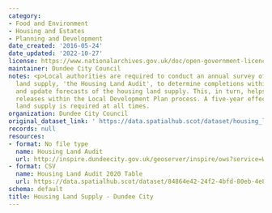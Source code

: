 ```yaml
---
category:
- Food and Environment
- Housing and Estates
- Planning and Development
date_created: '2016-05-24'
date_updated: '2022-10-27'
license: https://www.nationalarchives.gov.uk/doc/open-government-licence/version/3/
maintainer: Dundee City Council
notes: <p>Local authorities are required to conduct an annual survey of the housing
  land supply, 'the Housing Land Audit', to determine completions within the timeframe
  and update forecasts of the housing land supply. This, in turn, helps inform land
  releases within the Local Development Plan process. A five-year effective housing
  land supply is required at all times.                                                                                                                                                                                                                                                                                                                                                                                                                                                                                                                                                                                                                                                                                                                                                                                                                                                                                                                                                                                                                                                                                                                                                                                                                                                                                                                                                                                                                                                                                                                                                                                                                                                                                                               </p>
organization: Dundee City Council
original_dataset_link: ' https://data.spatialhub.scot/dataset/housing_land_supply-dc'
records: null
resources:
- format: No file type
  name: Housing Land Audit
  url: http://inspire.dundeecity.gov.uk/geoserver/inspire/ows?service=WFS&version=2.0.0&request=getCapabilities
- format: CSV
  name: Housing Land Audit 2020 Table
  url: https://data.spatialhub.scot/dataset/84864e42-24f2-4bfd-80eb-4e85f9cb9b58/resource/26938861-044e-421a-90e9-2bcbbd236a9b/download/hla_dc_2020.csv
schema: default
title: Housing Land Supply - Dundee City
---
```

